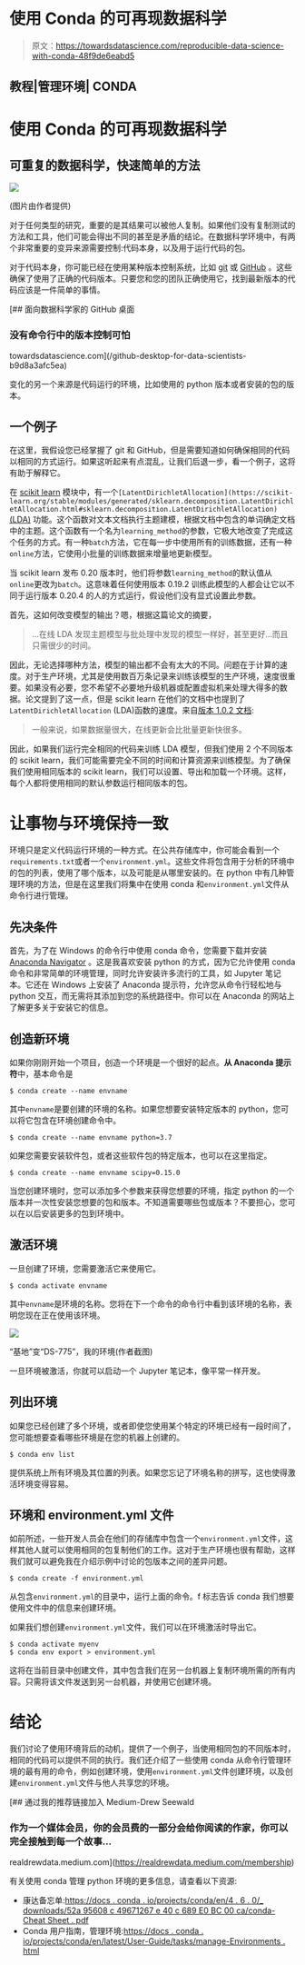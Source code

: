 # 使用 Conda 的可再现数据科学

> 原文：<https://towardsdatascience.com/reproducible-data-science-with-conda-48f9de6eabd5>

## 教程|管理环境| CONDA

# 使用 Conda 的可再现数据科学

## 可重复的数据科学，快速简单的方法

![](img/d12068a51f23e2853713cc0b02d9842a.png)

(图片由作者提供)

对于任何类型的研究，重要的是其结果可以被他人复制。如果他们没有复制测试的方法和工具，他们可能会得出不同的甚至是矛盾的结论。在数据科学环境中，有两个非常重要的变异来源需要控制:代码本身，以及用于运行代码的包。

对于代码本身，你可能已经在使用某种版本控制系统，比如 [git](https://git-scm.com/about) 或 [GitHub](https://github.com/features) 。这些确保了使用了正确的代码版本。只要您和您的团队正确使用它，找到最新版本的代码应该是一件简单的事情。

[](/github-desktop-for-data-scientists-b9d8a3afc5ea) [## 面向数据科学家的 GitHub 桌面

### 没有命令行中的版本控制可怕

towardsdatascience.com](/github-desktop-for-data-scientists-b9d8a3afc5ea) 

变化的另一个来源是代码运行的环境，比如使用的 python 版本或者安装的包的版本。

## 一个例子

在这里，我假设您已经掌握了 git 和 GitHub，但是需要知道如何确保相同的代码以相同的方式运行。如果这听起来有点混乱，让我们后退一步，看一个例子，这将有助于解释它。

在 [scikit learn](https://scikit-learn.org/stable/) 模块中，有一个`[LatentDirichletAllocation](https://scikit-learn.org/stable/modules/generated/sklearn.decomposition.LatentDirichletAllocation.html#sklearn.decomposition.LatentDirichletAllocation)` [(LDA)](https://scikit-learn.org/stable/modules/generated/sklearn.decomposition.LatentDirichletAllocation.html#sklearn.decomposition.LatentDirichletAllocation) 功能。这个函数对文本文档执行主题建模，根据文档中包含的单词确定文档中的主题。这个函数有一个名为`learning_method`的参数，它极大地改变了完成这个任务的方式。有一种`batch`方法，它在每一步中使用所有的训练数据，还有一种`online`方法，它使用小批量的训练数据来增量地更新模型。

当 scikit learn 发布 0.20 版本时，他们将参数`learning_method`的默认值从`online`更改为`batch`。这意味着任何使用版本 0.19.2 训练此模型的人都会让它以不同于运行版本 0.20.4 的人的方式运行，假设他们没有显式设置此参数。

首先，这如何改变模型的输出？嗯，根据这篇论文的摘要，

> …在线 LDA 发现主题模型与批处理中发现的模型一样好，甚至更好…而且只需很少的时间。

因此，无论选择哪种方法，模型的输出都不会有太大的不同。问题在于计算的速度。对于生产环境，尤其是使用数百万条记录来训练该模型的生产环境，速度很重要。如果没有必要，您不希望不必要地升级机器或配置虚拟机来处理大得多的数据。论文提到了这一点，但是 scikit learn 在他们的文档中也提到了`LatentDirichletAllocation` (LDA)函数的速度。来自[版本 1.0.2 文档](https://scikit-learn.org/stable/modules/generated/sklearn.decomposition.LatentDirichletAllocation.html#sklearn.decomposition.LatentDirichletAllocation):

> 一般来说，如果数据量很大，在线更新会比批量更新快很多。

因此，如果我们运行完全相同的代码来训练 LDA 模型，但我们使用 2 个不同版本的 scikit learn，我们可能需要完全不同的时间和计算资源来训练模型。为了确保我们使用相同版本的 scikit learn，我们可以设置、导出和加载一个环境。这样，每个人都将使用相同的默认参数运行相同版本的包。

# 让事物与环境保持一致

环境只是定义代码运行环境的一种方式。在公共存储库中，你可能会看到一个`requirements.txt`或者一个`environment.yml`。这些文件将包含用于分析的环境中的包的列表，使用了哪个版本，以及可能是从哪里安装的。在 python 中有几种管理环境的方法，但是在这里我们将集中在使用 conda 和`environment.yml`文件从命令行进行管理。

## 先决条件

首先，为了在 Windows 的命令行中使用 conda 命令，您需要下载并安装 [Anaconda Navigator](https://docs.anaconda.com/anaconda/navigator/index.html) 。这是我喜欢安装 python 的方式，因为它允许使用 conda 命令和非常简单的环境管理，同时允许安装许多流行的工具，如 Jupyter 笔记本。它还在 Windows 上安装了 Anaconda 提示符，允许您从命令行轻松地与 python 交互，而无需将其添加到您的系统路径中。你可以在 Anaconda 的网站上了解更多关于安装它的信息。

## 创造新环境

如果你刚刚开始一个项目，创造一个环境是一个很好的起点。**从 Anaconda 提示符**中，基本命令是

```
$ conda create --name envname
```

其中`envname`是要创建的环境的名称。如果您想要安装特定版本的 python，您可以将它包含在环境创建命令中。

```
$ conda create --name envname python=3.7
```

如果您需要安装软件包，或者这些软件包的特定版本，也可以在这里指定。

```
$ conda create --name envname scipy=0.15.0
```

当您创建环境时，您可以添加多个参数来获得您想要的环境，指定 python 的一个版本并一次性安装您想要的包和版本。不知道需要哪些包或版本？不要担心，您可以在以后安装更多的包到环境中。

## 激活环境

一旦创建了环境，您需要激活它来使用它。

```
$ conda activate envname
```

其中`envname`是环境的名称。您将在下一个命令的命令行中看到该环境的名称，表明您现在正在使用该环境。

![](img/afc6233da7d629576b6dd88639d9a62e.png)

“基地”变“DS-775”，我的环境(作者截图)

一旦环境被激活，你就可以启动一个 Jupyter 笔记本，像平常一样开发。

## 列出环境

如果您已经创建了多个环境，或者即使您使用某个特定的环境已经有一段时间了，您可能想要查看哪些环境是在您的机器上创建的。

```
$ conda env list
```

提供系统上所有环境及其位置的列表。如果您忘记了环境名称的拼写，这也使得激活环境变得容易。

## 环境和 environment.yml 文件

如前所述，一些开发人员会在他们的存储库中包含一个`environment.yml`文件，这样其他人就可以使用相同的包复制他们的工作。这对于生产环境也很有帮助，这样我们就可以避免我在介绍示例中讨论的包版本之间的差异问题。

```
$ conda create -f environment.yml
```

从包含`environment.yml`的目录中，运行上面的命令。f 标志告诉 conda 我们想要使用文件中的信息来创建环境。

如果我们想创建`environment.yml`文件，我们可以在环境激活时导出它。

```
$ conda activate myenv
$ conda env export > environment.yml
```

这将在当前目录中创建文件，其中包含我们在另一台机器上复制环境所需的所有内容。只需将该文件发送到另一台机器，并使用它创建环境。

# 结论

我们讨论了使用环境背后的动机，提供了一个例子，当使用相同包的不同版本时，相同的代码可以提供不同的执行。我们还介绍了一些使用 conda 从命令行管理环境的最有用的命令，例如创建环境，使用`environment.yml`文件创建环境，以及创建`environment.yml`文件与他人共享您的环境。

[](https://realdrewdata.medium.com/membership) [## 通过我的推荐链接加入 Medium-Drew Seewald

### 作为一个媒体会员，你的会员费的一部分会给你阅读的作家，你可以完全接触到每一个故事…

realdrewdata.medium.com](https://realdrewdata.medium.com/membership) 

有关使用 conda 管理 python 环境的更多信息，请查看以下资源:

*   康达备忘单:[https://docs . conda . io/projects/conda/en/4 . 6 . 0/_ downloads/52a 95608 c 49671267 e 40 c 689 E0 BC 00 ca/conda-Cheat Sheet . pdf](https://docs.conda.io/projects/conda/en/4.6.0/_downloads/52a95608c49671267e40c689e0bc00ca/conda-cheatsheet.pdf)
*   Conda 用户指南，管理环境:[https://docs . conda . io/projects/conda/en/latest/User-Guide/tasks/manage-Environments . html](https://docs.conda.io/projects/conda/en/latest/user-guide/tasks/manage-environments.html)